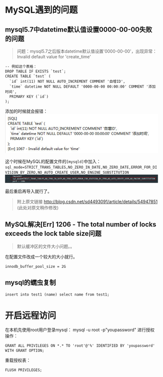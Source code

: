 # MySQL遇到的问题

## mysql5.7中datetime默认值设置0000-00-00失败的问题
> 问题：mysql5.7之后版本datetime默认值设置'0000-00-00'，出现异常：Invalid default value for 'create_time'

```mysql
-- 例如这个表格：
DROP TABLE IF EXISTS `test`;
CREATE TABLE `test` (
  `id` int(11) NOT NULL AUTO_INCREMENT COMMENT '自增ID',
  `time` datetime NOT NULL DEFAULT '0000-00-00 00:00:00' COMMENT '添加时间',
  PRIMARY KEY (`id`)
);
```
添加的时候就会报错： 
![images/mysql_default_value.jpg](images/mysql_default_value.jpg)

这个时候在MySQL的配置文件的`[mysqld]`中加入：
`sql_mode=STRICT_TRANS_TABLES,NO_ZERO_IN_DATE,NO_ZERO_DATE,ERROR_FOR_DIVISION_BY_ZERO,NO_AUTO_CREATE_USER,NO_ENGINE_SUBSTITUTION`
![images/mysql_default_value_conf.jpg](images/mysql_default_value_conf.jpg)

最后重启再导入就行了。

> 附上原文链接 http://blog.csdn.net/sd4493091/article/details/54947851 (此处对原文稍作修改)


## MySQL解决[Err] 1206 - The total number of locks exceeds the lock table size问题
> 默认缓冲区的文件大小问题。。

在配置文件改成一个较大的大小就行。
```
innodb_buffer_pool_size = 2G
```

## mysql的蠕虫复制
```mysql
insert into test1 (name) select name from test1;	
```

# 开启远程访问
在本机先使用root用户登录mysql： mysql -u root -p"youpassword" 进行授权操作：

```shell
GRANT ALL PRIVILEGES ON *.* TO 'root'@'%' IDENTIFIED BY 'youpassword' WITH GRANT OPTION;
```

重载授权表：

```shell
FLUSH PRIVILEGES;
```